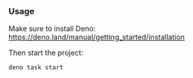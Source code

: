 ### Usage

Make sure to install Deno: https://deno.land/manual/getting_started/installation

Then start the project:

```
deno task start
```

